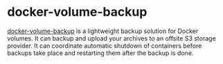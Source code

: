 # docker-volume-backup

[docker-volume-backup](https://offen.github.io/docker-volume-backup/)
is a lightweight backup solution for Docker volumes. It can backup and
upload your archives to an offsite S3 storage provider. It can
coordinate automatic shutdown of containers before backups take place
and restarting them after the backup is done.
